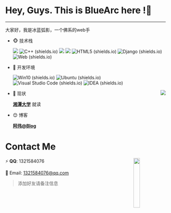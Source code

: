 # Hey, Guys. This is BlueArc here !:wave:

------

大家好，我是冰蓝弧影，一个佛系的web手

+ :monkey_face: 技术栈

  ![](https://camo.githubusercontent.com/7c47c0d734cdcb66a9b86d4abed131865b3a90d920fb9c1d915210e89081eb73/68747470733a2f2f696d672e736869656c64732e696f2f62616467652f2d507974686f6e2d3337373641423f7374796c653d666c61742d737175617265266c6f676f3d507974686f6e266c6f676f436f6c6f723d7768697465) ![C++ (shields.io)](https://img.shields.io/badge/PHP-C++-blue.svg?logo=cplusplus&label=&style=flat-square)  ![](https://camo.githubusercontent.com/65007678df0be47d2dfa5808fe2b15fff2ae0f13a1cf9a1bf47187d6afa5847d/68747470733a2f2f696d672e736869656c64732e696f2f62616467652f2d4a6176615363726970742d3337373641423f7374796c653d666c61742d737175617265266c6f676f3d6a617661736372697074266c6f676f436f6c6f723d7768697465) ![](https://img.shields.io/badge/PHP-PHP-purple.svg?logo=php&label=&style=flat-square) ![HTML5 (shields.io)](https://img.shields.io/badge/PHP-HTML5-orange.svg?logo=html5&label=&style=flat-square) ![Django (shields.io)](https://img.shields.io/badge/PHP-Django-green.svg?logo=django&label=&style=flat-square) ![Web (shields.io)](https://img.shields.io/badge/PHP-Web-blue.svg?logo=Caffeine&label=&style=flat-square)

+ :whale: 开发环境

  ![Win10 (shields.io)](https://img.shields.io/badge/PHP-Win10-blue.svg?logo=windows&label=&style=flat-square) ![Ubuntu (shields.io)](https://img.shields.io/badge/PHP-Ubuntu-orange.svg?logo=ubuntu&label=&style=flat-square) ![Visual Studio Code (shields.io)](https://img.shields.io/badge/PHP-Visual%20Studio%20Code-blue.svg?logo=visualstudiocode&label=&style=flat-square) ![IDEA (shields.io)](https://img.shields.io/badge/PHP-IDEA-purple.svg?logo=intellijidea&label=&style=flat-square) 

  

  <a href="https://github.com/anuraghazra/github-readme-stats">
    <img align="right" src="https://github-readme-stats.vercel.app/api?username=Blue-Arc" />
  </a>

+ :construction_worker:  现状

  [**湘潭大学**](https://www.xtu.edu.cn/) 就读

+ :blush: 博客

  [**阿伟@Blog**](http://bluearc.cc)





# Contact Me

:zap: **QQ**: 1321584076 <img align="right" src="https://s2.loli.net/2022/04/13/7ilrkpBDc4H3ZNU.jpg" width="20%">

:love_letter: Email: 1321584076@qq.com

> 添加好友请备注信息


